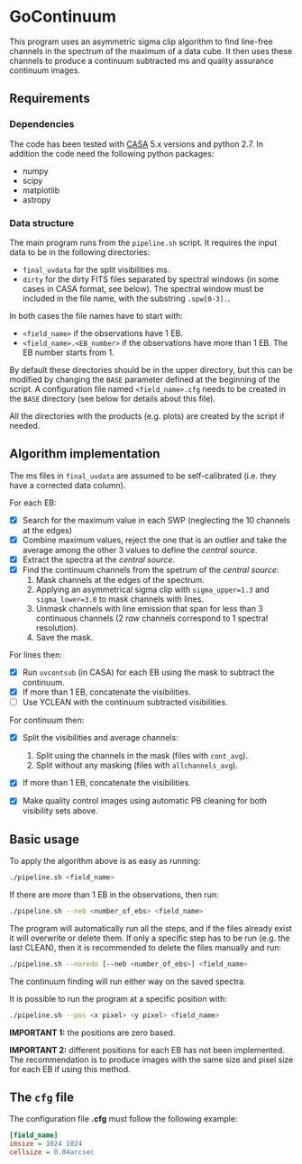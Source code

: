 # GoContinuum

This program uses an asymmetric sigma clip algorithm to find line-free channels
in the spectrum of the maximum of a data cube. It then uses these channels to
produce a continuum subtracted ms and quality assurance continuum images. 

## Requirements

### Dependencies

The code has been tested with [CASA](https://casa.nrao.edu/) 5.x versions and 
python 2.7. In addition the code need the following python packages:
* numpy
* scipy
* matplotlib
* astropy

### Data structure

The main program runs from the `pipeline.sh` script. It requires the input data
to be in the following directories:
* `final_uvdata` for the split visibilities ms.
* `dirty` for the dirty FITS files separated by spectral windows (in some cases 
  in CASA format, see below). The spectral window must be included in the file 
  name, with the substring `.spw[0-3].`.

In both cases the file names have to start with:
* `<field_name>` if the observations have 1 EB.
* `<field_name>.<EB_number>` if the observations have more than 1 EB. The EB
  number starts from 1.

By default these directories should be in the upper directory, but this can be
modified by changing the `BASE` parameter defined at the beginning of the
script. A configuration file named `<field_name>.cfg` needs to be created in
the `BASE` directory (see below for details about this file).

All the directories with the products (e.g. plots) are created by the script if
needed.

## Algorithm implementation

The ms files in `final_uvdata` are assumed to be self-calibrated (i.e. they
have a corrected data column).

For each EB:
- [x] Search for the maximum value in each SWP (neglecting the 10 channels at 
the edges)
- [x] Combine maximum values, reject the one that is an outlier and take the 
average among the other 3 values to define the *central source*.
- [x] Extract the spectra at the *central source*.
- [x] Find the continuum channels from the spetrum of the *central source*:
    1. Mask channels at the edges of the spectrum.
    2. Applying an asymmetrical sigma clip with `sigma_upper=1.3` and 
        `sigma_lower=3.0` to mask channels with lines.
    3. Unmask channels with line emission that span for less than 3 continuous 
        channels (2 *raw* channels correspond to 1 spectral resolution).
    4. Save the mask.

For lines then:
- [x] Run `uvcontsub` (in CASA) for each EB using the mask to subtract the 
    continuum.
- [x] If more than 1 EB, concatenate the visibilities.
- [ ] Use YCLEAN with the continuum subtracted visibilities.

For continuum then:
- [x] Split the visibilities and average channels:
    1. Split using the channels in the mask (files with `cont_avg`).
    2. Split without any masking (files with `allchannels_avg`).
- [x] If more than 1 EB, concatenate the visibilities.
- [x] Make quality control images using automatic PB cleaning for both
  visibility sets above.


## Basic usage

To apply the algorithm above is as easy as running:
```bash
./pipeline.sh <field_name>
```

If there are more than 1 EB in the observations, then run:
```bash
./pipeline.sh --neb <number_of_ebs> <field_name>
```

The program will automatically run all the steps, and if the files already exist
it will overwrite or delete them. If only a specific step has to be run (e.g.
the last CLEAN), then it is recommended to delete the files manually and run:
```bash
./pipeline.sh --noredo [--neb <number_of_ebs>] <field_name>
```
The continuum finding will run either way on the saved spectra.

It is possible to run the program at a specific position with:
```bash
./pipeline.sh --pos <x pixel> <y pixel> <field_name>
```
**IMPORTANT 1:** the positions are zero based.

**IMPORTANT 2:** different positions for each EB has not been implemented. The
recommendation is to produce images with the same size and pixel size for each
EB if using this method.

## The `cfg` file

The configuration file **<field name>.cfg** must follow the following example:
```INI
[field_name]
imsize = 1024 1024
cellsize = 0.04arcsec
```

